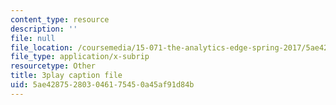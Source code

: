 ```yaml
---
content_type: resource
description: ''
file: null
file_location: /coursemedia/15-071-the-analytics-edge-spring-2017/5ae428752803046175450a45af91d84b_m0Yce2rtZJ8.srt
file_type: application/x-subrip
resourcetype: Other
title: 3play caption file
uid: 5ae42875-2803-0461-7545-0a45af91d84b
---
```

